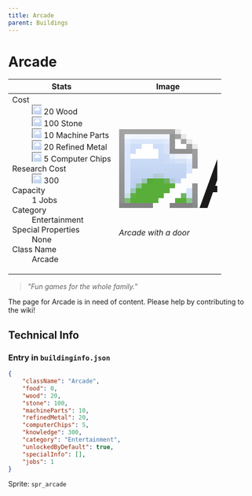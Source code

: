 ```yaml
---
title: Arcade
parent: Buildings
---
```

# Arcade

[//]: # (Pre-generated content)
<table><thead><tr><th>Stats</th><th>Image</th></tr></thead><tbody><tr><td><dl><dt>Cost</dt><dd><div class="resource-icon"><img style="object-position: -637px -751px;" src="https://tfe2-wiki.github.io/assets/sprites.png"></div> 20 Wood<br><div class="resource-icon"><img style="object-position: -637px -737px;" src="https://tfe2-wiki.github.io/assets/sprites.png"></div> 100 Stone<br><div class="resource-icon"><img style="object-position: -795px -761px;" src="https://tfe2-wiki.github.io/assets/sprites.png"></div> 10 Machine Parts<br><div class="resource-icon"><img style="object-position: -795px -775px;" src="https://tfe2-wiki.github.io/assets/sprites.png"></div> 20 Refined Metal<br><div class="resource-icon"><img style="object-position: -526px -523px;" src="https://tfe2-wiki.github.io/assets/sprites.png"></div> 5 Computer Chips</dd><dt>Research Cost</dt><dd><div class="resource-icon"><img style="object-position: -268px -522px;" src="https://tfe2-wiki.github.io/assets/sprites.png"></div> 300</dd><dt>Capacity</dt><dd>1 Jobs</dd><dt>Category</dt><dd>Entertainment</dd><dt>Special Properties</dt><dd>None</dd><dt>Class Name</dt><dd>Arcade</dd></dl></td><td><style>.building-image {width: 200px;height: 200px;overflow: hidden;position: relative;}.building-image img {image-rendering: pixelated;object-fit: none;transform: scale(10);transform-origin: left top;position: absolute;left: 0;top: 0;}.resource-image {width: 200px;height: 200px;overflow: hidden;position: relative;}.resource-image img {image-rendering: pixelated;object-fit: none;transform: scale(20);transform-origin: left top;position: absolute;left: 0;top: 0;}.building-icon {width: 20px;height: 20px;overflow: hidden;position: relative;display: inline-block;}.building-icon img {image-rendering: pixelated;object-fit: none;transform: scale(1);transform-origin: left top;position: absolute;left: 0;top: 0;}.resource-icon {width: 20px;height: 20px;overflow: hidden;position: relative;display: inline-block;}.resource-icon img {image-rendering: pixelated;object-fit: none;transform: scale(2);transform-origin: left top;position: absolute;left: 0;top: 0;}</style><div class="building-image"><img style="object-position: -658px -807px;" src="https://tfe2-wiki.github.io/assets/sprites.png" alt="Arcade Back"><img style="object-position: -636px -807px;" src="https://tfe2-wiki.github.io/assets/sprites.png" alt="Arcade"></div><i>Arcade with a door</i></td></tr></tbody></table><blockquote><i>"Fun games for the whole family."</i></blockquote>

The page for Arcade is in need of content. Please help by contributing to the wiki!

## Technical Info
### Entry in `buildinginfo.json`

```json
{
    "className": "Arcade",
    "food": 0,
    "wood": 20,
    "stone": 100,
    "machineParts": 10,
    "refinedMetal": 20,
    "computerChips": 5,
    "knowledge": 300,
    "category": "Entertainment",
    "unlockedByDefault": true,
    "specialInfo": [],
    "jobs": 1
}
```

Sprite: `spr_arcade`

